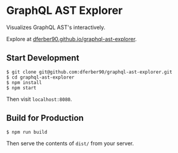 # GraphQL AST Explorer

Visualizes GraphQL AST's interactively.

Explore at [dferber90.github.io/graphql-ast-explorer](http://dferber90.github.io/graphql-ast-explorer/).

## Start Development
```
$ git clone git@github.com:dferber90/graphql-ast-explorer.git
$ cd graphql-ast-explorer
$ npm install
$ npm start
```
Then visit `localhost:8080`.


## Build for Production
```
$ npm run build
```
Then serve the contents of `dist/` from your server.

